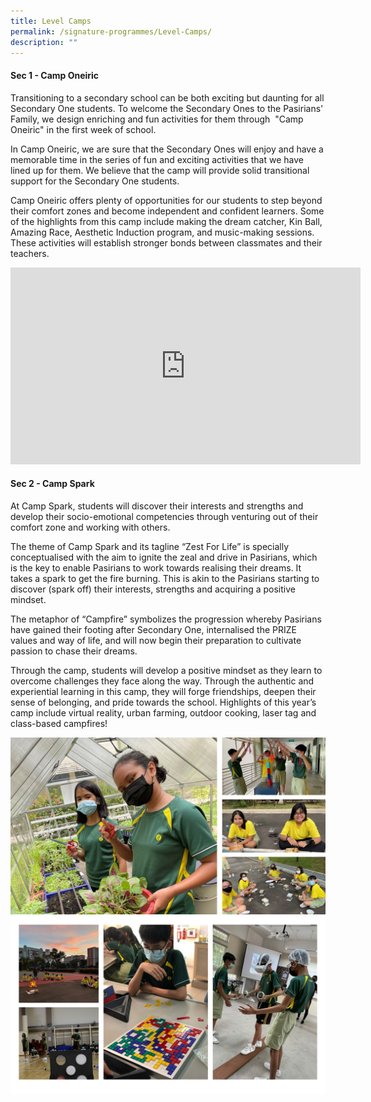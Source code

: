 ```yaml
---
title: Level Camps
permalink: /signature-programmes/Level-Camps/
description: ""
---
```

#### Sec 1 - Camp Oneiric


Transitioning to a secondary school can be both exciting but daunting for all Secondary One students. To welcome the Secondary Ones to the Pasirians' Family, we design enriching and fun activities for them through  "Camp Oneiric" in the first week of school. 

  

In Camp Oneiric, we are sure that the Secondary Ones will enjoy and have a memorable time in the series of fun and exciting activities that we have lined up for them. We believe that the camp will provide solid transitional support for the Secondary One students. 

  

Camp Oneiric offers plenty of opportunities for our students to step beyond their comfort zones and become independent and confident learners. Some of the highlights from this camp include making the dream catcher, Kin Ball, Amazing Race, Aesthetic Induction program, and music-making sessions. These activities will establish stronger bonds between classmates and their teachers.

<iframe width="560" height="315" src="https://www.youtube.com/embed/jJETGvS0lTw" title="YouTube video player" frameborder="0" allow="accelerometer; autoplay; clipboard-write; encrypted-media; gyroscope; picture-in-picture" allowfullscreen></iframe>

#### Sec 2 - Camp Spark


At Camp Spark, students will discover their interests and strengths and develop their socio-emotional competencies through venturing out of their comfort zone and working with others. 

  

The theme of Camp Spark and its tagline “Zest For Life” is specially conceptualised with the aim to ignite the zeal and drive in Pasirians, which is the key to enable Pasirians to work towards realising their dreams. It takes a spark to get the fire burning. This is akin to the Pasirians starting to discover (spark off) their interests, strengths and acquiring a positive mindset. 

The metaphor of “Campfire” symbolizes the progression whereby Pasirians have gained their footing after Secondary One, internalised the PRIZE values and way of life, and will now begin their preparation to cultivate passion to chase their dreams.

  

Through the camp, students will develop a positive mindset as they learn to overcome challenges they face along the way. Through the authentic and experiential learning in this camp, they will forge friendships, deepen their sense of belonging, and pride towards the school. Highlights of this year’s camp include virtual reality, urban farming, outdoor cooking, laser tag and class-based campfires!

![](/images/Photo%20Album%201.jpeg)
![](/images/Photo%20Album%202.jpeg)
